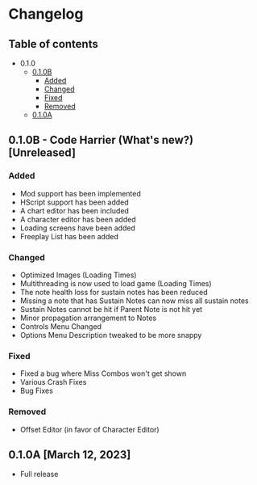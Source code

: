 # Changelog

## Table of contents

* 0.1.0
    * [0.1.0B](#010b---code-harrier-whats-new)
        * [Added](#added)
        * [Changed](#changed)
        * [Fixed](#fixed)
        * [Removed](#changed)
    * [0.1.0A](#010a)

## 0.1.0B - Code Harrier (What's new?) [Unreleased]

### Added
* Mod support has been implemented
* HScript support has been added
* A chart editor has been included
* A character editor has been added
* Loading screens have been added
* Freeplay List has been added

### Changed
* Optimized Images (Loading Times)
* Multithreading is now used to load game (Loading Times)
* The note health loss for sustain notes has been reduced
* Missing a note that has Sustain Notes can now miss all sustain notes
* Sustain Notes cannot be hit if Parent Note is not hit yet
* Minor propagation arrangement to Notes
* Controls Menu Changed
* Options Menu Description tweaked to be more snappy

### Fixed
* Fixed a bug where Miss Combos won't get shown
* Various Crash Fixes
* Bug Fixes

### Removed
* Offset Editor (in favor of Character Editor)

## 0.1.0A [March 12, 2023]

* Full release